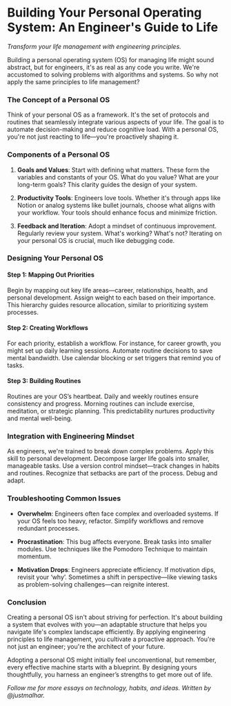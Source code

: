 # Building Your Personal Operating System: An Engineer's Guide to Life

*Transform your life management with engineering principles.*

Building a personal operating system (OS) for managing life might sound abstract, but for engineers, it's as real as any code you write. We're accustomed to solving problems with algorithms and systems. So why not apply the same principles to life management?

### The Concept of a Personal OS

Think of your personal OS as a framework. It's the set of protocols and routines that seamlessly integrate various aspects of your life. The goal is to automate decision-making and reduce cognitive load. With a personal OS, you're not just reacting to life—you're proactively shaping it.

### Components of a Personal OS

1. **Goals and Values**: Start with defining what matters. These form the variables and constants of your OS. What do you value? What are your long-term goals? This clarity guides the design of your system.

2. **Productivity Tools**: Engineers love tools. Whether it's through apps like Notion or analog systems like bullet journals, choose what aligns with your workflow. Your tools should enhance focus and minimize friction.

3. **Feedback and Iteration**: Adopt a mindset of continuous improvement. Regularly review your system. What's working? What's not? Iterating on your personal OS is crucial, much like debugging code.

### Designing Your Personal OS

#### Step 1: Mapping Out Priorities

Begin by mapping out key life areas—career, relationships, health, and personal development. Assign weight to each based on their importance. This hierarchy guides resource allocation, similar to prioritizing system processes.

#### Step 2: Creating Workflows

For each priority, establish a workflow. For instance, for career growth, you might set up daily learning sessions. Automate routine decisions to save mental bandwidth. Use calendar blocking or set triggers that remind you of tasks.

#### Step 3: Building Routines

Routines are your OS’s heartbeat. Daily and weekly routines ensure consistency and progress. Morning routines can include exercise, meditation, or strategic planning. This predictability nurtures productivity and mental well-being.

### Integration with Engineering Mindset

As engineers, we're trained to break down complex problems. Apply this skill to personal development. Decompose larger life goals into smaller, manageable tasks. Use a version control mindset—track changes in habits and routines. Recognize that setbacks are part of the process. Debug and adapt.

### Troubleshooting Common Issues

- **Overwhelm**: Engineers often face complex and overloaded systems. If your OS feels too heavy, refactor. Simplify workflows and remove redundant processes.

- **Procrastination**: This bug affects everyone. Break tasks into smaller modules. Use techniques like the Pomodoro Technique to maintain momentum.

- **Motivation Drops**: Engineers appreciate efficiency. If motivation dips, revisit your ‘why’. Sometimes a shift in perspective—like viewing tasks as problem-solving challenges—can reignite interest.

### Conclusion

Creating a personal OS isn't about striving for perfection. It's about building a system that evolves with you—an adaptable structure that helps you navigate life's complex landscape efficiently. By applying engineering principles to life management, you cultivate a proactive approach. You're not just an engineer; you're the architect of your future.

Adopting a personal OS might initially feel unconventional, but remember, every effective machine starts with a blueprint. By designing yours thoughtfully, you harness an engineer’s strengths to get more out of life.

*Follow me for more essays on technology, habits, and ideas. Written by @justmalhar.*